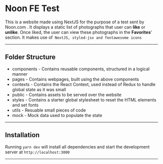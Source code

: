 # Noon FE Test

This is a website made using NextJS for the purpose of a test sent by Noon.com . It displays a static list of photographs that user can **like** or **unlike**. Once liked, the user can view these photographs in the **Favorites**' section. It makes use of` NextJS, styled-jsx and fontawesome icons`

---

## Folder Structure

- components - Contains reusable components, structured in a logical manner
- pages - Contains webpages, built using the above components
- contexts - Contains the React Context, used instead of Redux to handle global state as it was small
- public - Contains assets to be served over the website
- styles - Contains a starter global stylesheet to reset the HTML elements and set fonts
- utils - Resuable small pieces of code
- mock - Mock data used to populate the state

---

## Installation

Running `yarn dev` will install all dependencies and start the development server at `http://localhost:3000`

---
